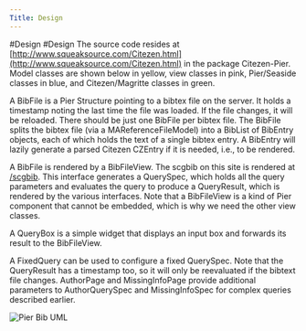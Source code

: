 ```yaml
---
Title: Design
---
```

#Design
#Design
The source code resides at [http://www.squeaksource.com/Citezen.html](http://www.squeaksource.com/Citezen.html) in the package Citezen-Pier. Model classes are shown below in yellow, view classes in pink, Pier/Seaside classes in blue, and Citezen/Magritte classes in green.

A BibFile is a Pier Structure pointing to a bibtex file on the server. It holds a timestamp noting the last time the file was loaded. If the file changes, it will be reloaded. There should be just one BibFile per bibtex file. The BibFile splits the bibtex file (via a MAReferenceFileModel) into a BibList of BibEntry objects, each of which holds the text of a single bibtex entry. A BibEntry will lazily generate a parsed Citezen CZEntry if it is needed, i.e., to be rendered.

A BibFile is rendered by a BibFileView. The scgbib on this site is rendered at [/scgbib](%assets_url%/scgbib/?query=&filter=Year). This interface generates a QuerySpec, which holds all the query parameters and evaluates the query to produce a QueryResult, which is rendered by the various interfaces. Note that a BibFileView is a kind of Pier component that cannot be embedded, which is why we need the other view classes.

A QueryBox is a simple widget that displays an input box and forwards its result to the BibFileView.

A FixedQuery can be used to configure a fixed QuerySpec. Note that the QueryResult has a timestamp too, so it will only be reevaluated if the bibtext file changes. AuthorPage and MissingInfoPage provide additional parameters to AuthorQuerySpec and MissingInfoSpec for complex queries described earlier.

![Pier Bib UML](%assets_url%/files/75/hdp0dx4812qr2faovxi19ns0bc5lkh/PierBibUML.png)
